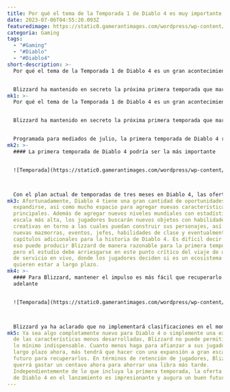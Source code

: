 ```yaml
---
title: Por qué el tema de la Temporada 1 de Diablo 4 es muy importante
date: 2023-07-06T04:55:20.093Z
featuredimage: https://static0.gamerantimages.com/wordpress/wp-content/uploads/2023/07/inariusandfollowerdiablo4.jpg?q=50&fit=contain&w=1140&h=&dpr=1.5
categoria: Gaming
tags:
  - "#Gaming"
  - "#Diablo"
  - "#Diablo4"
short-description: >-
  Por qué el tema de la Temporada 1 de Diablo 4 es un gran acontecimiento


  Blizzard ha mantenido en secreto la próxima primera temporada que marcará el inicio del viaje de Diablo 4 en el modelo de servicio en vivo. Sea cual sea la amplitud de contenido, cosméticos temáticos y cambios de equilibrio que estén por llegar, llegan en un momento crucial para la franquicia, ya que Diablo 4 es la primera entrega principal de la serie en adoptar este modelo de juego, y Blizzard seguramente busca debutar sus adiciones iniciales de una manera que mantenga a los jugadores optimistas sobre el futuro.
mk1: >-
  Por qué el tema de la Temporada 1 de Diablo 4 es un gran acontecimiento


  Blizzard ha mantenido en secreto la próxima primera temporada que marcará el inicio del viaje de Diablo 4 en el modelo de servicio en vivo. Sea cual sea la amplitud de contenido, cosméticos temáticos y cambios de equilibrio que estén por llegar, llegan en un momento crucial para la franquicia, ya que Diablo 4 es la primera entrega principal de la serie en adoptar este modelo de juego, y Blizzard seguramente busca debutar sus adiciones iniciales de una manera que mantenga a los jugadores optimistas sobre el futuro.


  Programada para mediados de julio, la primera temporada de Diablo 4 revelará en qué consiste durante una transmisión en vivo de los desarrolladores el 6 de julio. La especulación es desenfrenada debido a la escasa información que se ha filtrado hasta ahora, siendo los únicos detalles que los fanáticos han logrado extraer datos del juego un nuevo nivel mundial y mejoras en las gemas. La primera temporada también vendrá con el primer pase de batalla del juego, algo que muchos ya han comprado, y los fanáticos están ansiosos por saber cuál será el valor de eso. Diablo 4 se lanzó con un gran ciclo de juego principal y un final de juego moderadamente saludable, pero los jugadores ya han explorado la mayor parte de lo que ofrece y ya han creado su lista de deseos sobre cómo Blizzard puede mejorar su base.
mk2: >-
  #### La primera temporada de Diablo 4 podría ser la más importante


  ![Temporada](https://static0.gamerantimages.com/wordpress/wp-content/uploads/2023/07/lilithcloseupdiablo4.jpg?q=50&fit=crop&w=1500&dpr=1.5 "Temporada")



  Con el plan actual de temporadas de tres meses en Diablo 4, las ofertas de Blizzard para cada temporada deberán ser suficientes para mantener a los jugadores volviendo y participando en la progresión sin que se convierta en monotonía. Simplemente agregar un pase de batalla y reiniciar el progreso estacional no cumplirá con las expectativas de los juegos de servicios en vivo actuales. Presumiblemente, Blizzard ha observado de cerca lo que los estudios más exitosos han hecho para mantener vivos juegos como Destiny 2, Fortnite y Sea of Thieves, así como las fortalezas y debilidades de los juegos de servicio en vivo que han mantenido los equipos de desarrollo propios de la editorial.
mk3: Afortunadamente, Diablo 4 tiene una gran cantidad de oportunidades para
  expandirse, así como mucho espacio para agregar nuevas características
  principales. Además de agregar nuevos niveles mundiales con estadísticas de
  escala más alta, los jugadores buscarán nuevos objetos con habilidades
  creativas en torno a las cuales puedan construir sus personajes, así como
  nuevas mazmorras, eventos, jefes, habilidades de clase y eventualmente
  capítulos adicionales para la historia de Diablo 4. Es difícil decir cuánto de
  eso puede producir Blizzard de manera razonable para la primera temporada,
  pero el estudio debe arriesgarse en este punto crítico del viaje de un juego
  de servicio en vivo, donde los jugadores deciden si es un ecosistema en el que
  quieren estar a largo plazo.
mk4: >-
  #### Para Blizzard, mantener el impulso es más fácil que recuperarlo más
  adelante


  ![Temporada](https://static0.gamerantimages.com/wordpress/wp-content/uploads/2023/07/inariusandopposersdiablo4.jpg?q=50&fit=crop&w=1500&dpr=1.5 "Temporada")



  Blizzard ya ha aclarado que no implementará clasificaciones en el momento de la primera temporada de Diablo 4. Sin el incentivo competitivo, tendrá que afinar los otros aspectos del juego que lo hacen tan gratificante y, sobre todo, divertido. El tema dela temporada podría ser un as bajo la manga del estudio, con un estilo estético impactante, tal vez envuelto alrededor de una característica principal que se mantuvo fuera del lanzamiento para pulirla en la primera temporada. Algo como los jefes Uber en títulos anteriores combinados con un guiño visual a Diablo 2, o la introducción de un objeto como el Cubo Horádrico, ayudaría mucho a satisfacer a la base de fanáticos hasta que se implementen las temporadas con clasificaciones.
mk5: Ya sea algo completamente nuevo para Diablo 4 o simplemente una expansión
  de las características menos desarrolladas, Blizzard no puede permitirse hacer
  lo mínimo indispensable. Cuanto menos haga para afianzar a sus jugadores a
  largo plazo ahora, más tendrá que hacer con una expansión a gran escala en el
  futuro para recuperarlos. En términos de retención de jugadores, Blizzard
  querrá gastar un centavo ahora para ahorrar una libra más tarde.
  Independientemente de lo que incluya la primera temporada, la oferta inicial
  de Diablo 4 en el lanzamiento es impresionante y augura un buen futuro.
---
```

